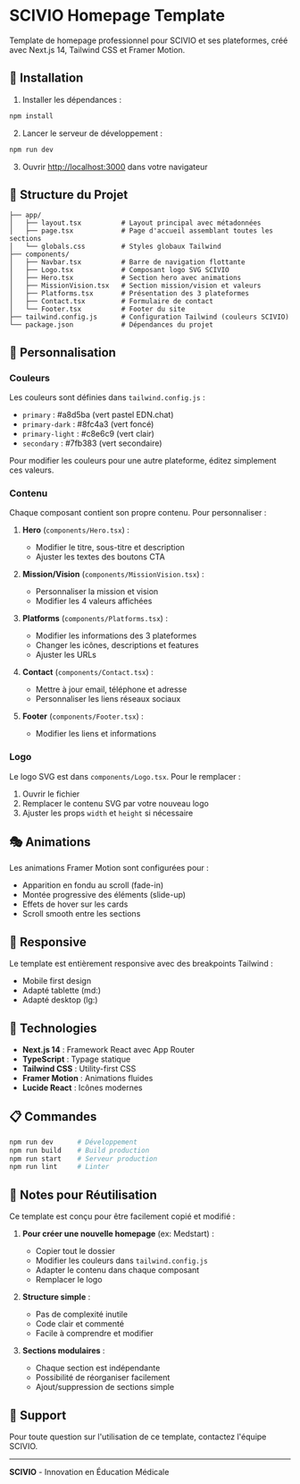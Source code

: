 # SCIVIO Homepage Template

Template de homepage professionnel pour SCIVIO et ses plateformes, créé avec Next.js 14, Tailwind CSS et Framer Motion.

## 🚀 Installation

1. Installer les dépendances :
```bash
npm install
```

2. Lancer le serveur de développement :
```bash
npm run dev
```

3. Ouvrir [http://localhost:3000](http://localhost:3000) dans votre navigateur

## 📁 Structure du Projet

```
├── app/
│   ├── layout.tsx          # Layout principal avec métadonnées
│   ├── page.tsx            # Page d'accueil assemblant toutes les sections
│   └── globals.css         # Styles globaux Tailwind
├── components/
│   ├── Navbar.tsx          # Barre de navigation flottante
│   ├── Logo.tsx            # Composant logo SVG SCIVIO
│   ├── Hero.tsx            # Section hero avec animations
│   ├── MissionVision.tsx   # Section mission/vision et valeurs
│   ├── Platforms.tsx       # Présentation des 3 plateformes
│   ├── Contact.tsx         # Formulaire de contact
│   └── Footer.tsx          # Footer du site
├── tailwind.config.js      # Configuration Tailwind (couleurs SCIVIO)
└── package.json            # Dépendances du projet
```

## 🎨 Personnalisation

### Couleurs

Les couleurs sont définies dans `tailwind.config.js` :
- `primary` : #a8d5ba (vert pastel EDN.chat)
- `primary-dark` : #8fc4a3 (vert foncé)
- `primary-light` : #c8e6c9 (vert clair)
- `secondary` : #7fb383 (vert secondaire)

Pour modifier les couleurs pour une autre plateforme, éditez simplement ces valeurs.

### Contenu

Chaque composant contient son propre contenu. Pour personnaliser :

1. **Hero** (`components/Hero.tsx`) :
   - Modifier le titre, sous-titre et description
   - Ajuster les textes des boutons CTA

2. **Mission/Vision** (`components/MissionVision.tsx`) :
   - Personnaliser la mission et vision
   - Modifier les 4 valeurs affichées

3. **Platforms** (`components/Platforms.tsx`) :
   - Modifier les informations des 3 plateformes
   - Changer les icônes, descriptions et features
   - Ajuster les URLs

4. **Contact** (`components/Contact.tsx`) :
   - Mettre à jour email, téléphone et adresse
   - Personnaliser les liens réseaux sociaux

5. **Footer** (`components/Footer.tsx`) :
   - Modifier les liens et informations

### Logo

Le logo SVG est dans `components/Logo.tsx`. Pour le remplacer :
1. Ouvrir le fichier
2. Remplacer le contenu SVG par votre nouveau logo
3. Ajuster les props `width` et `height` si nécessaire

## 🎭 Animations

Les animations Framer Motion sont configurées pour :
- Apparition en fondu au scroll (fade-in)
- Montée progressive des éléments (slide-up)
- Effets de hover sur les cards
- Scroll smooth entre les sections

## 📱 Responsive

Le template est entièrement responsive avec des breakpoints Tailwind :
- Mobile first design
- Adapté tablette (md:)
- Adapté desktop (lg:)

## 🔧 Technologies

- **Next.js 14** : Framework React avec App Router
- **TypeScript** : Typage statique
- **Tailwind CSS** : Utility-first CSS
- **Framer Motion** : Animations fluides
- **Lucide React** : Icônes modernes

## 📋 Commandes

```bash
npm run dev      # Développement
npm run build    # Build production
npm run start    # Serveur production
npm run lint     # Linter
```

## 📝 Notes pour Réutilisation

Ce template est conçu pour être facilement copié et modifié :

1. **Pour créer une nouvelle homepage** (ex: Medstart) :
   - Copier tout le dossier
   - Modifier les couleurs dans `tailwind.config.js`
   - Adapter le contenu dans chaque composant
   - Remplacer le logo

2. **Structure simple** :
   - Pas de complexité inutile
   - Code clair et commenté
   - Facile à comprendre et modifier

3. **Sections modulaires** :
   - Chaque section est indépendante
   - Possibilité de réorganiser facilement
   - Ajout/suppression de sections simple

## 🎯 Support

Pour toute question sur l'utilisation de ce template, contactez l'équipe SCIVIO.

---

**SCIVIO** - Innovation en Éducation Médicale

